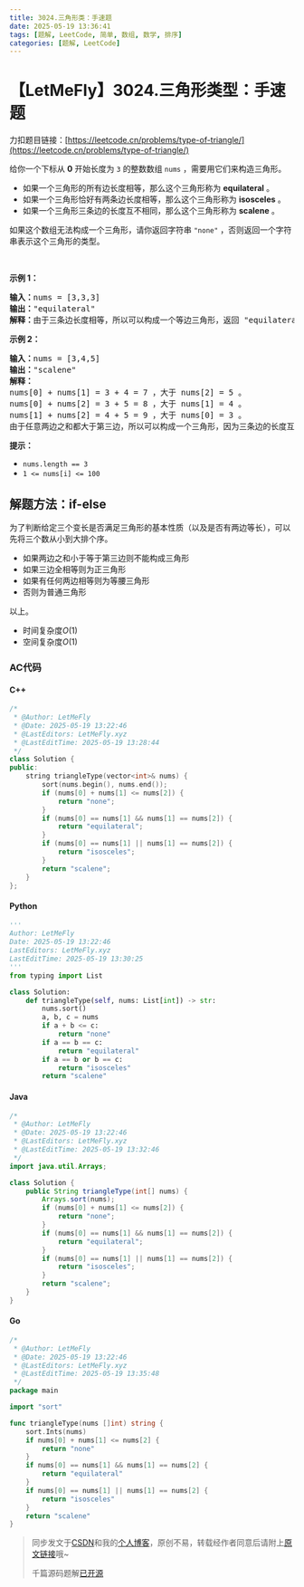 ```yaml
---
title: 3024.三角形类：手速题
date: 2025-05-19 13:36:41
tags: [题解, LeetCode, 简单, 数组, 数学, 排序]
categories: [题解, LeetCode]
---
```


# 【LetMeFly】3024.三角形类型：手速题

力扣题目链接：[https://leetcode.cn/problems/type-of-triangle/](https://leetcode.cn/problems/type-of-triangle/)

<p>给你一个下标从 <strong>0</strong>&nbsp;开始长度为 <code>3</code>&nbsp;的整数数组&nbsp;<code>nums</code>&nbsp;，需要用它们来构造三角形。</p>

<ul>
	<li>如果一个三角形的所有边长度相等，那么这个三角形称为&nbsp;<strong>equilateral</strong>&nbsp;。</li>
	<li>如果一个三角形恰好有两条边长度相等，那么这个三角形称为&nbsp;<strong>isosceles</strong>&nbsp;。</li>
	<li>如果一个三角形三条边的长度互不相同，那么这个三角形称为&nbsp;<strong>scalene</strong>&nbsp;。</li>
</ul>

<p>如果这个数组无法构成一个三角形，请你返回字符串&nbsp;<code>"none"</code>&nbsp;，否则返回一个字符串表示这个三角形的类型。</p>

<p>&nbsp;</p>

<p><strong class="example">示例 1：</strong></p>

<pre>
<b>输入：</b>nums = [3,3,3]
<b>输出：</b>"equilateral"
<b>解释：</b>由于三条边长度相等，所以可以构成一个等边三角形，返回 "equilateral" 。
</pre>

<p><strong class="example">示例 2：</strong></p>

<pre>
<b>输入：</b>nums = [3,4,5]
<b>输出：</b>"scalene"
<b>解释：</b>
nums[0] + nums[1] = 3 + 4 = 7 ，大于 nums[2] = 5 <span style="text-wrap: wrap;">。</span>
nums[0] + nums[2] = 3 + 5 = 8 ，大于 nums[1] = 4 。
nums[1] + nums[2] = 4 + 5 = 9 ，大于 nums[0] = 3 。
由于任意两边之和都大于第三边，所以可以构成一个三角形，因为三条边的长度互不相等，所以返回 "scalene"。
</pre>

<p><strong>提示：</strong></p>

<ul>
	<li><code>nums.length == 3</code></li>
	<li><code>1 &lt;= nums[i] &lt;= 100</code></li>
</ul>


    
## 解题方法：if-else

为了判断给定三个变长是否满足三角形的基本性质（以及是否有两边等长），可以先将三个数从小到大排个序。

+ 如果两边之和小于等于第三边则不能构成三角形
+ 如果三边全相等则为正三角形
+ 如果有任何两边相等则为等腰三角形
+ 否则为普通三角形

以上。

+ 时间复杂度$O(1)$
+ 空间复杂度$O(1)$

### AC代码

#### C++

```cpp
/*
 * @Author: LetMeFly
 * @Date: 2025-05-19 13:22:46
 * @LastEditors: LetMeFly.xyz
 * @LastEditTime: 2025-05-19 13:28:44
 */
class Solution {
public:
    string triangleType(vector<int>& nums) {
        sort(nums.begin(), nums.end());
        if (nums[0] + nums[1] <= nums[2]) {
            return "none";
        }
        if (nums[0] == nums[1] && nums[1] == nums[2]) {
            return "equilateral";
        }
        if (nums[0] == nums[1] || nums[1] == nums[2]) {
            return "isosceles";
        }
        return "scalene";
    }
};
```

#### Python

```python
'''
Author: LetMeFly
Date: 2025-05-19 13:22:46
LastEditors: LetMeFly.xyz
LastEditTime: 2025-05-19 13:30:25
'''
from typing import List

class Solution:
    def triangleType(self, nums: List[int]) -> str:
        nums.sort()
        a, b, c = nums
        if a + b <= c:
            return "none"
        if a == b == c:
            return "equilateral"
        if a == b or b == c:
            return "isosceles"
        return "scalene"
```

#### Java

```java
/*
 * @Author: LetMeFly
 * @Date: 2025-05-19 13:22:46
 * @LastEditors: LetMeFly.xyz
 * @LastEditTime: 2025-05-19 13:32:46
 */
import java.util.Arrays;

class Solution {
    public String triangleType(int[] nums) {
        Arrays.sort(nums);
        if (nums[0] + nums[1] <= nums[2]) {
            return "none";
        }
        if (nums[0] == nums[1] && nums[1] == nums[2]) {
            return "equilateral";
        }
        if (nums[0] == nums[1] || nums[1] == nums[2]) {
            return "isosceles";
        }
        return "scalene";
    }
}
```

#### Go

```go
/*
 * @Author: LetMeFly
 * @Date: 2025-05-19 13:22:46
 * @LastEditors: LetMeFly.xyz
 * @LastEditTime: 2025-05-19 13:35:48
 */
package main

import "sort"

func triangleType(nums []int) string {
    sort.Ints(nums)
    if nums[0] + nums[1] <= nums[2] {
        return "none"
    }
    if nums[0] == nums[1] && nums[1] == nums[2] {
        return "equilateral"
    }
    if nums[0] == nums[1] || nums[1] == nums[2] {
        return "isosceles"
    }
    return "scalene"
}
```

> 同步发文于[CSDN](https://letmefly.blog.csdn.net/article/details/148061722)和我的[个人博客](https://blog.letmefly.xyz/)，原创不易，转载经作者同意后请附上[原文链接](https://blog.letmefly.xyz/2025/05/19/LeetCode%203024.%E4%B8%89%E8%A7%92%E5%BD%A2%E7%B1%BB%E5%9E%8B/)哦~
>
> 千篇源码题解[已开源](https://github.com/LetMeFly666/LeetCode)

